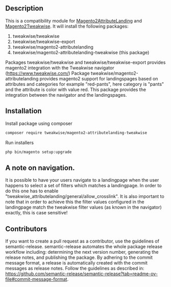 ## Description

This is a compatibility module for [Magento2AttributeLanding](https://github.com/Tweakwise/Magento2AttributeLanding) and [Magento2Tweakwise](https://github.com/Tweakwise/Magento2Tweakwise).
It will install the following packages: 
1. tweakwise/tweakwise
2. tweakwise/tweakwise-export
3. tweakwise/magento2-attributelanding
4. tweakwise/magento2-attributelanding-tweakwise (this package)

Packages tweakwise/tweakwise and tweakwise/tweakwise-export provides magento2 integration with the Tweakwise navigator (https://www.tweakwise.com/)
Package tweakwise/magento2-attributelanding provides magento2 support for landingspages based on attributes and categories for example "red-pants", here category is "pants" and the attribute is color with value red.
This package provides the integration between the navigator and the landingspages.


## Installation
Install package using composer
```sh
composer require tweakwise/magento2-attributelanding-tweakwise
```

Run installers
```sh
php bin/magento setup:upgrade
```

## A note on navigation.
It is possible to have your users navigate to a landingpage when the user happens to select a set of filters which matches a landingpage.
In order to do this one has to enable "tweakwise_attributelanding/general/allow_crosslink".
It is also important to note that in order to achieve this the filter values configured in the landingpage match the tweakwise filter values (as known in the navigator) exactly, this is case sensitive!

## Contributors
If you want to create a pull request as a contributor, use the guidelines of semantic-release. semantic-release automates the whole package release workflow including: determining the next version number, generating the release notes, and publishing the package.
By adhering to the commit message format, a release is automatically created with the commit messages as release notes. Follow the guidelines as described in: https://github.com/semantic-release/semantic-release?tab=readme-ov-file#commit-message-format.
